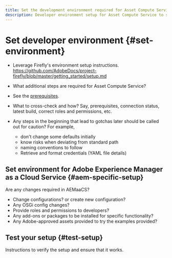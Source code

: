 ```yaml
---
title: Set the development environment required for Asset Compute Service.
description: Developer environment setup for Asset Compute Service to start creating and testing custom code.
---
```


# Set developer environment {#set-environment}

* Leverage Firefly's environment setup instructions. https://github.com/AdobeDocs/project-firefly/blob/master/getting_started/setup.md

* What additional steps are required for Asset Compute Service?

* See the [prerequisites](introduction.md#prerequisites).

* What to cross-check and how? Say, prerequisites, connection status, latest build, correct roles and permissions, etc.

* Any steps in the beginning that lead to gotchas later should be called out for caution? For example,
  * don't change some defaults initially
  * know risks when deviating from standard path
  * naming conventions to follow
  * Retrieve and format credentials (YAML file details)

## Set environment for Adobe Experience Manager as a Cloud Service {#aem-specific-setup}

Are any changes required in AEMaaCS?

* Change configurations? or create new configuration?
* Any OSGi config changes?
* Provide roles and permissions to developers?
* Any add-ons or packages to be installed for specific functionality?
* Any Adobe-approved assets provided to try the examples provided?

## Test your setup {#test-setup}

Instructions to verify the setup and ensure that it works.
